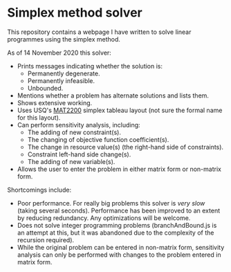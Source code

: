 # Simplex method solver
This repository contains a webpage I have written to solve linear programmes using the simplex method. 

As of 14 November 2020 this solver:
* Prints messages indicating whether the solution is:
  * Permanently degenerate.
  * Permanently infeasible.
  * Unbounded.
* Mentions whether a problem has alternate solutions and lists them.
* Shows extensive working.
* Uses USQ's [MAT2200](https://www.usq.edu.au/course/synopses/2020/MAT2200.html) simplex tableau layout (not sure the formal name for this layout).
* Can perform sensitivity analysis, including:
  * The adding of new constraint(s).
  * The changing of objective function coefficient(s).
  * The change in resource value(s) (the right-hand side of constraints).
  * Constraint left-hand side change(s).
  * The adding of new variable(s).
* Allows the user to enter the problem in either matrix form or non-matrix form.

Shortcomings include:
* Poor performance. For really big problems this solver is *very slow* (taking several seconds). Performance has been improved to an extent by reducing redundancy. Any optimizations will be welcome.
* Does not solve integer programming problems (branchAndBound.js is an attempt at this, but it was abandoned due to the complexity of the recursion required).
* While the original problem can be entered in non-matrix form, sensitivity analysis can only be performed with changes to the problem entered in matrix form.